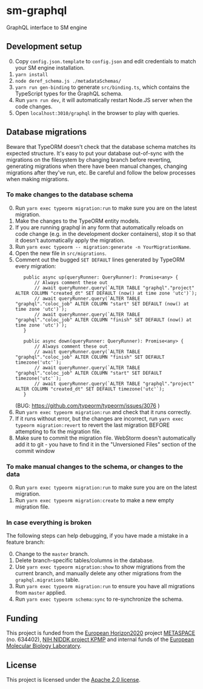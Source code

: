 # sm-graphql

GraphQL interface to SM engine

## Development setup

0. Copy `config.json.template` to `config.json` and edit credentials to match your SM engine installation.
1. `yarn install`
2. `node deref_schema.js ./metadataSchemas/`
3. `yarn run gen-binding` to generate `src/binding.ts`, which contains the TypeScript types for the GraphQL schema.
4. Run `yarn run dev`, it will automatically restart Node.JS server when the code changes.
5. Open `localhost:3010/graphql` in the browser to play with queries.

## Database migrations

Beware that TypeORM doesn't check that the database schema matches its expected structure. 
It's easy to put your database out-of-sync with the migrations on the filesystem by changing branch before reverting,
generating migrations when there have been manual changes, changing migrations after they've run, etc. 
Be careful and follow the below processes when making migrations.

### To make changes to the database schema

0. Run `yarn exec typeorm migration:run` to make sure you are on the latest migration. 
1. Make the changes to the TypeORM entity models.
2. If you are running graphql in any form that automatically reloads on code change (e.g. in the development docker containers),
    stop it so that it doesn't automatically apply the migration.
2. Run `yarn exec typeorm -- migration:generate -n YourMigrationName`.
3. Open the new file in `src/migrations`.
4. Comment out the bugged `SET DEFAULT` lines generated by TypeORM every migration:
    ```
       public async up(queryRunner: QueryRunner): Promise<any> {
           // Always comment these out
           // await queryRunner.query(`ALTER TABLE "graphql"."project" ALTER COLUMN "created_dt" SET DEFAULT (now() at time zone 'utc')`);
           // await queryRunner.query(`ALTER TABLE "graphql"."coloc_job" ALTER COLUMN "start" SET DEFAULT (now() at time zone 'utc')`);
           // await queryRunner.query(`ALTER TABLE "graphql"."coloc_job" ALTER COLUMN "finish" SET DEFAULT (now() at time zone 'utc')`);
       }
   
       public async down(queryRunner: QueryRunner): Promise<any> {
           // Always comment these out
           // await queryRunner.query(`ALTER TABLE "graphql"."coloc_job" ALTER COLUMN "finish" SET DEFAULT timezone('utc'`);
           // await queryRunner.query(`ALTER TABLE "graphql"."coloc_job" ALTER COLUMN "start" SET DEFAULT timezone('utc'`);
           // await queryRunner.query(`ALTER TABLE "graphql"."project" ALTER COLUMN "created_dt" SET DEFAULT timezone('utc'`);
       }
    ```
   (BUG: https://github.com/typeorm/typeorm/issues/3076 )
5. Run `yarn exec typeorm migration:run` and check that it runs correctly.
6. If it runs without error, but the changes are incorrect, run `yarn exec typeorm migration:revert` to revert 
    the last migration BEFORE attempting to fix the migration file.
7. Make sure to commit the migration file. WebStorm doesn't automatically add it to git - you have to find it in the
    "Unversioned Files" section of the commit window

### To make manual changes to the schema, or changes to the data

0. Run `yarn exec typeorm migration:run` to make sure you are on the latest migration.
1. Run `yarn exec typeorm migration:create` to make a new empty migration file.
 
### In case everything is broken

The following steps can help debugging, if you have made a mistake in a feature branch:

0. Change to the `master` branch.
1. Delete branch-specific tables/columns in the database.
2. Use `yarn exec typeorm migration:show` to show migrations from the current branch, and manually delete any other migrations from the `graphql.migrations` table.
3. Run `yarn exec typeorm migration:run` to ensure you have all migrations from `master` applied.    
4. Run `yarn exec typeorm schema:sync` to re-synchronize the schema.

## Funding

This project is funded from the [European Horizon2020](https://ec.europa.eu/programmes/horizon2020/)
project [METASPACE](http://project.metaspace2020.eu/) (no. 634402),
[NIH NIDDK project KPMP](http://kpmp.org/)
and internal funds of the [European Molecular Biology Laboratory](https://www.embl.org/).

## License

This project is licensed under the [Apache 2.0 license](LICENSE).

